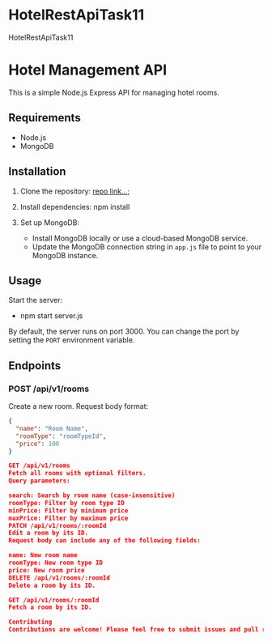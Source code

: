 # HotelRestApiTask11
HotelRestApiTask11
# Hotel Management API

This is a simple Node.js Express API for managing hotel rooms.

## Requirements

- Node.js
- MongoDB

## Installation

1. Clone the repository: [repo link...](https://github.com/solowiseCV/HotelRestApiTask11.git);


2. Install dependencies: npm install


3. Set up MongoDB:
   - Install MongoDB locally or use a cloud-based MongoDB service.
   - Update the MongoDB connection string in `app.js` file to point to your MongoDB instance.

## Usage

Start the server:
- npm start server.js

By default, the server runs on port 3000. You can change the port by setting the `PORT` environment variable.

## Endpoints

### POST /api/v1/rooms

Create a new room.
Request body format:

```json
{
  "name": "Room Name",
  "roomType": "roomTypeId",
  "price": 100
}

GET /api/v1/rooms
Fetch all rooms with optional filters.
Query parameters:

search: Search by room name (case-insensitive)
roomType: Filter by room type ID
minPrice: Filter by minimum price
maxPrice: Filter by maximum price
PATCH /api/v1/rooms/:roomId
Edit a room by its ID.
Request body can include any of the following fields:

name: New room name
roomType: New room type ID
price: New room price
DELETE /api/v1/rooms/:roomId
Delete a room by its ID.

GET /api/v1/rooms/:roomId
Fetch a room by its ID.

Contributing
Contributions are welcome! Please feel free to submit issues and pull requests.

